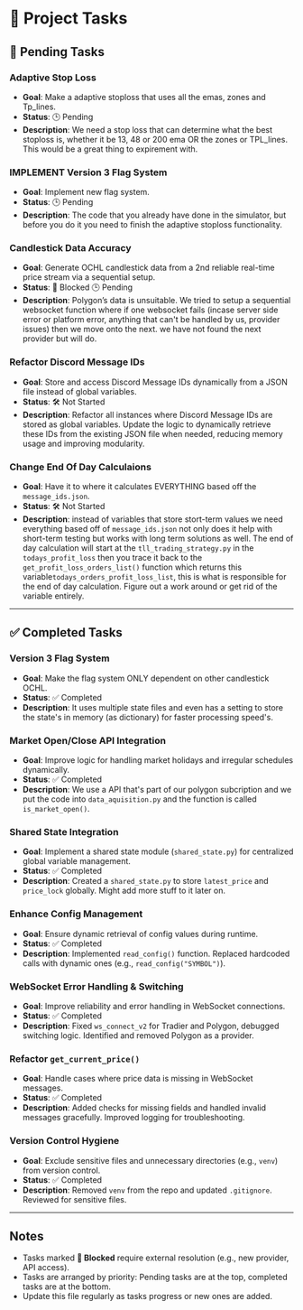 # 📝 Project Tasks

## 🚧 Pending Tasks

### Adaptive Stop Loss

- **Goal**: Make a adaptive stoploss that uses all the emas, zones and Tp_lines.
- **Status**: 🕒 Pending
- **Description**: We need a stop loss that can determine what the best stoploss is, whether it be 13, 48 or 200 ema OR the zones or TPL_lines. This would be a great thing to expirement with.

### IMPLEMENT Version 3 Flag System

- **Goal**: Implement new flag system.
- **Status**: 🕒 Pending
- **Description**: The code that you already have done in the simulator, but before you do it you need to finish the adaptive stoploss functionality.

### Candlestick Data Accuracy

- **Goal**: Generate OCHL candlestick data from a 2nd reliable real-time price stream via a sequential setup.
- **Status**: 🛑 Blocked 🕒 Pending
- **Description**: Polygon’s data is unsuitable. We tried to setup a sequential websocket function where if one websocket fails (incase server side error or platform error, anything that can't be handled by us, provider issues) then we move onto the next. we have not found the next provider but will do.

### Refactor Discord Message IDs

- **Goal**: Store and access Discord Message IDs dynamically from a JSON file instead of global variables.
- **Status**: 🛠️ Not Started
- **Description**: Refactor all instances where Discord Message IDs are stored as global variables. Update the logic to dynamically retrieve these IDs from the existing JSON file when needed, reducing memory usage and improving modularity.

### Change End Of Day Calculaions

- **Goal**: Have it to where it calculates EVERYTHING based off the `message_ids.json`.
- **Status**: 🛠️ Not Started
- **Description**: instead of variables that store stort-term values we need everything based off of `message_ids.json` not only does it help with short-term testing but works with long term solutions as well. The end of day calculation will start at the `tll_trading_strategy.py` in the `todays_profit_loss` then you trace it back to the `get_profit_loss_orders_list()` function which returns this variable`todays_orders_profit_loss_list`, this is what is responsible for the end of day calculation. Figure out a work around or get rid of the variable entirely.

---

## ✅ Completed Tasks

### Version 3 Flag System

- **Goal**: Make the flag system ONLY dependent on other candlestick OCHL.
- **Status**: ✅ Completed
- **Description**: It uses multiple state files and even has a setting to store the state's in memory (as dictionary) for faster processing speed's.

### Market Open/Close API Integration

- **Goal**: Improve logic for handling market holidays and irregular schedules dynamically.
- **Status**: ✅ Completed
- **Description**: We use a API that's part of our polygon subcription and we put the code into `data_aquisition.py` and the function is called `is_market_open()`.

### Shared State Integration

- **Goal**: Implement a shared state module (`shared_state.py`) for centralized global variable management.
- **Status**: ✅ Completed
- **Description**: Created a `shared_state.py` to store `latest_price` and `price_lock` globally. Might add more stuff to it later on.

### Enhance Config Management

- **Goal**: Ensure dynamic retrieval of config values during runtime.
- **Status**: ✅ Completed
- **Description**: Implemented `read_config()` function. Replaced hardcoded calls with dynamic ones (e.g., `read_config("SYMBOL")`).

### WebSocket Error Handling & Switching

- **Goal**: Improve reliability and error handling in WebSocket connections.
- **Status**: ✅ Completed
- **Description**: Fixed `ws_connect_v2` for Tradier and Polygon, debugged switching logic. Identified and removed Polygon as a provider.

### Refactor `get_current_price()`

- **Goal**: Handle cases where price data is missing in WebSocket messages.
- **Status**: ✅ Completed
- **Description**: Added checks for missing fields and handled invalid messages gracefully. Improved logging for troubleshooting.

### Version Control Hygiene

- **Goal**: Exclude sensitive files and unnecessary directories (e.g., `venv`) from version control.
- **Status**: ✅ Completed
- **Description**: Removed `venv` from the repo and updated `.gitignore`. Reviewed for sensitive files.

---

## Notes

- Tasks marked **🛑 Blocked** require external resolution (e.g., new provider, API access).
- Tasks are arranged by priority: Pending tasks are at the top, completed tasks are at the bottom.
- Update this file regularly as tasks progress or new ones are added.
